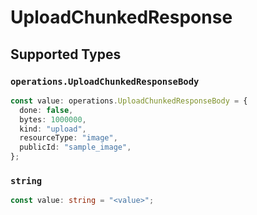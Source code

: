 # UploadChunkedResponse


## Supported Types

### `operations.UploadChunkedResponseBody`

```typescript
const value: operations.UploadChunkedResponseBody = {
  done: false,
  bytes: 1000000,
  kind: "upload",
  resourceType: "image",
  publicId: "sample_image",
};
```

### `string`

```typescript
const value: string = "<value>";
```

